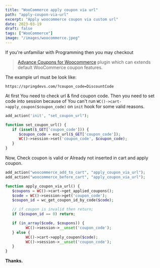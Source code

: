 ```yaml
---
title: "WooCommerce apply coupon via url"
path: "apply-coupon-via-url"
excerpt: "Apply woocommerce coupon via custom url"
date: 2023-03-19
draft: false
tags: ["WooCommerce"]
image: "/images/woocommerce.jpeg"
---
```


If you're unfamiliar with Programming then you may checkout

> [Advance Coupons for Woocommerce](https://wordpress.org/plugins/advance-coupons-for-woocommerce/) plugin which can extends default WooCommerce coupon features.

The example url must be look like:

```
https://springdevs.com/?coupon_code=DiscountCode
```

At first You need to check url & find coupon code. Then you need to set code into session because of You can't run
`WC()->cart->apply_coupon($coupon_code)` on `init` hook for some valid reasons.

```php
add_action('init', "set_coupon_url");

function set_coupon_url() {
   if (isset($_GET['coupon_code'])) {
      $coupon_code = esc_url($_GET['coupon_code']);
      WC()->session->set('coupon_code', $coupon_code);
   }
}
```

Now, Check coupon is valid or Already not inserted in cart and apply coupon.

```php
add_action("woocommerce_add_to_cart", "apply_coupon_via_url");
add_action("woocommerce_before_cart", "apply_coupon_via_url");

function apply_coupon_via_url() {
   $coupons = WC()->cart->get_applied_coupons();
   $code = WC()->session->get('coupon_code');
   $coupon_id = wc_get_coupon_id_by_code($code);

   // if coupon is invalid then return;
   if ($coupon_id == 0) return;

   if (in_array($code, $coupons)) {
         WC()->session->__unset('coupon_code');
   } else {
         WC()->cart->apply_coupon($code);
         WC()->session->__unset('coupon_code');
   }
}
```

**Thanks.**
